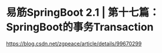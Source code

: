 # 易筋SpringBoot 2.1 | 第十七篇：SpringBoot的事务Transaction
https://blog.csdn.net/zgpeace/article/details/99670299
